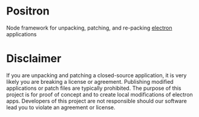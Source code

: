 # Positron
Node framework for unpacking, patching, and re-packing [electron](https://www.electronjs.org) applications

# Disclaimer
If you are unpacking and patching a closed-source application, it is very likely you are breaking a license or agreement. Publishing modified applications or patch files are typically prohibited. The purpose of this project is for proof of concept and to create local modifications of electron apps. Developers of this project are not responsible should our software lead you to violate an agreement or license. 
